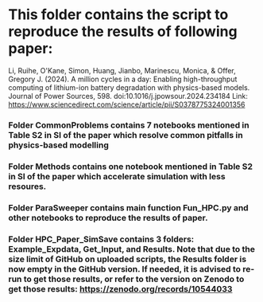 # This folder contains the script to reproduce the results of following paper:

Li, Ruihe, O'Kane, Simon, Huang, Jianbo, Marinescu, Monica, & Offer, Gregory J. (2024). A million cycles in a day: Enabling high-throughput computing of lithium-ion battery degradation with physics-based models. Journal of Power Sources, 598. doi:10.1016/j.jpowsour.2024.234184
Link: https://www.sciencedirect.com/science/article/pii/S0378775324001356

### Folder CommonProblems contains 7 notebooks mentioned in Table S2 in SI of the paper which resolve common pitfalls in physics-based modelling

### Folder Methods contains one notebook mentioned in Table S2 in SI of the paper which accelerate simulation with less resoures.

### Folder ParaSweeper contains main function Fun_HPC.py and other notebooks to reproduce the results of paper.

### Folder HPC_Paper_SimSave contains 3 folders: Example_Expdata, Get_Input, and Results. Note that due to the size limit of GitHub on uploaded scripts, the Results folder is now empty in the GitHub version. If needed, it is advised to re-run to get those results, or refer to the version on Zenodo to get those results: https://zenodo.org/records/10544033